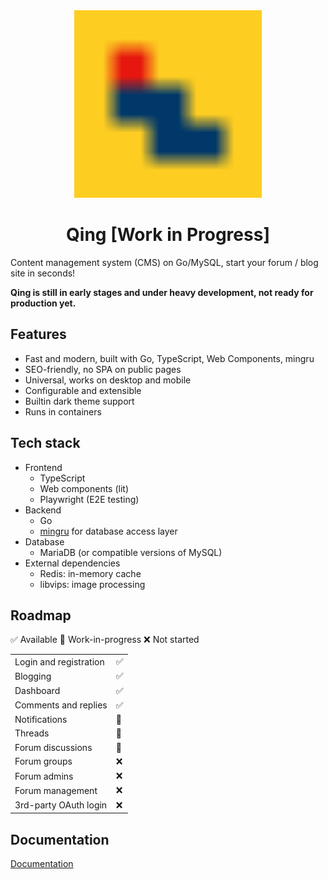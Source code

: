 <div align="center">
	<img src="./userland/static/img/main/qing.svg" width="300" height="300" alt="The Qing Project">
	<br>
	<h1>Qing [Work in Progress]</h1>
</div>

Content management system (CMS) on Go/MySQL, start your forum / blog site in seconds!

**Qing is still in early stages and under heavy development, not ready for production yet.**

## Features

- Fast and modern, built with Go, TypeScript, Web Components, mingru
- SEO-friendly, no SPA on public pages
- Universal, works on desktop and mobile
- Configurable and extensible
- Builtin dark theme support
- Runs in containers

## Tech stack

- Frontend
  - TypeScript
  - Web components (lit)
  - Playwright (E2E testing)
- Backend
  - Go
  - [mingru](https://github.com/mgenware/mingru) for database access layer
- Database
  - MariaDB (or compatible versions of MySQL)
- External dependencies
  - Redis: in-memory cache
  - libvips: image processing

## Roadmap

✅ Available 🚧 Work-in-progress ❌ Not started

|                        |     |
| ---------------------- | --- |
| Login and registration | ✅  |
| Blogging               | ✅  |
| Dashboard              | ✅  |
| Comments and replies   | ✅  |
| Notifications          | 🚧  |
| Threads                | 🚧  |
| Forum discussions      | 🚧  |
| Forum groups           | ❌  |
| Forum admins           | ❌  |
| Forum management       | ❌  |
| 3rd-party OAuth login  | ❌  |

## Documentation

[Documentation](https://github.com/mgenware/qing/tree/main/docs)
